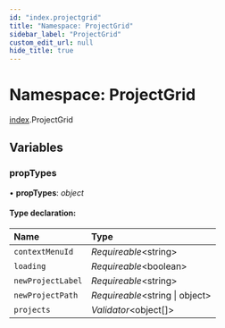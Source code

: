 ```yaml
---
id: "index.projectgrid"
title: "Namespace: ProjectGrid"
sidebar_label: "ProjectGrid"
custom_edit_url: null
hide_title: true
---
```


# Namespace: ProjectGrid

[index](index.md).ProjectGrid

## Variables

### propTypes

• **propTypes**: *object*

#### Type declaration:

Name | Type |
:------ | :------ |
`contextMenuId` | *Requireable*<string\> |
`loading` | *Requireable*<boolean\> |
`newProjectLabel` | *Requireable*<string\> |
`newProjectPath` | *Requireable*<string \| object\> |
`projects` | *Validator*<object[]\> |
